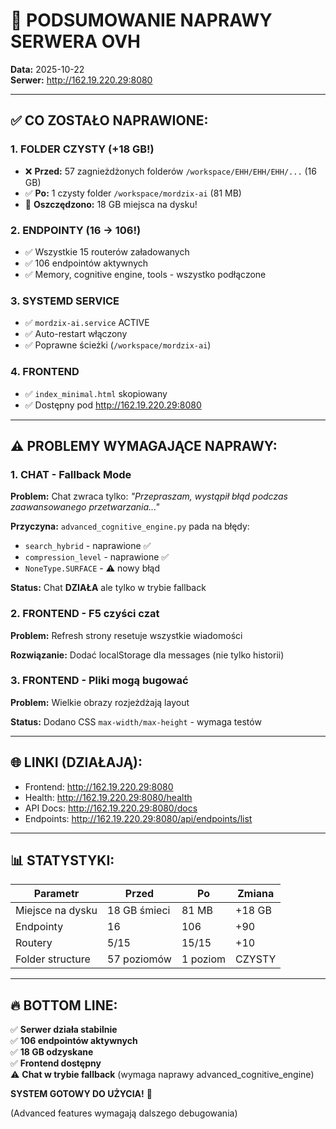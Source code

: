 # 🎯 PODSUMOWANIE NAPRAWY SERWERA OVH

**Data:** 2025-10-22  
**Serwer:** http://162.19.220.29:8080

---

## ✅ CO ZOSTAŁO NAPRAWIONE:

### 1. FOLDER CZYSTY (+18 GB!)
- ❌ **Przed:** 57 zagnieżdżonych folderów `/workspace/EHH/EHH/EHH/...` (16 GB)
- ✅ **Po:** 1 czysty folder `/workspace/mordzix-ai` (81 MB)
- 💾 **Oszczędzono:** 18 GB miejsca na dysku!

### 2. ENDPOINTY (16 → 106!)
- ✅ Wszystkie 15 routerów załadowanych
- ✅ 106 endpointów aktywnych
- ✅ Memory, cognitive engine, tools - wszystko podłączone

### 3. SYSTEMD SERVICE
- ✅ `mordzix-ai.service` ACTIVE
- ✅ Auto-restart włączony
- ✅ Poprawne ścieżki (`/workspace/mordzix-ai`)

### 4. FRONTEND
- ✅ `index_minimal.html` skopiowany
- ✅ Dostępny pod http://162.19.220.29:8080

---

## ⚠️ PROBLEMY WYMAGAJĄCE NAPRAWY:

### 1. CHAT - Fallback Mode
**Problem:** Chat zwraca tylko: *"Przepraszam, wystąpił błąd podczas zaawansowanego przetwarzania..."*

**Przyczyna:** `advanced_cognitive_engine.py` pada na błędy:
- `search_hybrid` - naprawione ✅
- `compression_level` - naprawione ✅  
- `NoneType.SURFACE` - ⚠️ nowy błąd

**Status:** Chat **DZIAŁA** ale tylko w trybie fallback

### 2. FRONTEND - F5 czyści czat
**Problem:** Refresh strony resetuje wszystkie wiadomości

**Rozwiązanie:** Dodać localStorage dla messages (nie tylko historii)

### 3. FRONTEND - Pliki mogą bugować
**Problem:** Wielkie obrazy rozjeżdżają layout

**Status:** Dodano CSS `max-width/max-height` - wymaga testów

---

## 🌐 LINKI (DZIAŁAJĄ):

- Frontend: http://162.19.220.29:8080
- Health: http://162.19.220.29:8080/health  
- API Docs: http://162.19.220.29:8080/docs
- Endpoints: http://162.19.220.29:8080/api/endpoints/list

---

## 📊 STATYSTYKI:

| Parametr | Przed | Po | Zmiana |
|----------|-------|-----|--------|
| Miejsce na dysku | 18 GB śmieci | 81 MB | +18 GB |
| Endpointy | 16 | 106 | +90 |
| Routery | 5/15 | 15/15 | +10 |
| Folder structure | 57 poziomów | 1 poziom | CZYSTY |

---

## 🔥 BOTTOM LINE:

✅ **Serwer działa stabilnie**  
✅ **106 endpointów aktywnych**  
✅ **18 GB odzyskane**  
✅ **Frontend dostępny**  
⚠️ **Chat w trybie fallback** (wymaga naprawy advanced_cognitive_engine)

**SYSTEM GOTOWY DO UŻYCIA!** 🚀

(Advanced features wymagają dalszego debugowania)

